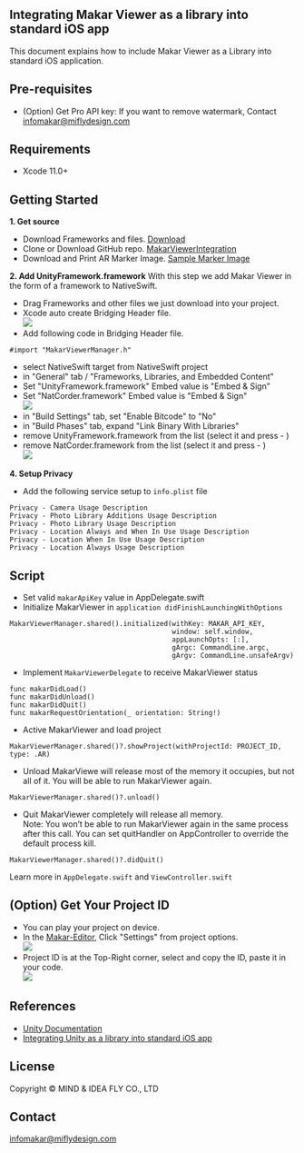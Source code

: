 ## Integrating Makar Viewer as a library into standard iOS app

This document explains how to include Makar Viewer as a Library into standard iOS application.

Pre-requisites
--------------
- (Option) Get Pro API key: If you want to remove watermark, Contact <infomakar@miflydesign.com>

Requirements
--------------
- Xcode 11.0+

Getting Started
--------------
**1. Get source**
- Download Frameworks and files. [Download](https://makar-viewer-embed.s3.ap-northeast-1.amazonaws.com/MakarViewer_3_5_0_1_ios_1714441325.zip) 
- Clone or Download GitHub repo. [MakarViewerIntegration](https://github.com/miflydesign/MakarViewerIntegration.git)
- Download and Print AR Marker Image. [Sample Marker Image](https://makar-viewer-embed.s3.ap-northeast-1.amazonaws.com/ARSamplePoster2.jpg)

**2. Add UnityFramework.framework**
With this step we add Makar Viewer in the form of a framework to NativeSwift.
- Drag Frameworks and other files we just download into your project.
- Xcode auto create Bridging Header file.
<br><img src="images/ios-Swift/createBridgingHeader.png">
- Add following code in Bridging Header file.
```
#import "MakarViewerManager.h"
```
- select NativeSwift target from NativeSwift project
- in "General" tab / "Frameworks, Libraries, and Embedded Content"
- Set "UnityFramework.framework" Embed value is "Embed & Sign"
- Set "NatCorder.framework" Embed value is "Embed & Sign"
  <br><img src="images/ios-Swift/addToEmbeddedContent.png">
- in "Build Settings" tab, set "Enable Bitcode" to "No"
- in "Build Phases" tab, expand "Link Binary With Libraries"
- remove UnityFramework.framework from the list (select it and press - )
- remove NatCorder.framework from the list (select it and press - )
  <br><img src="images/ios-Swift/removeLink.png">

**4. Setup Privacy**
- Add the following service setup to `info.plist` file
```
Privacy - Camera Usage Description
Privacy - Photo Library Additions Usage Description
Privacy - Photo Library Usage Description
Privacy - Location Always and When In Use Usage Description
Privacy - Location When In Use Usage Description
Privacy - Location Always Usage Description
```

Script
--------------
- Set valid `makarApiKey` value in AppDelegate.swift
- Initialize MakarViewer in `application didFinishLaunchingWithOptions`
```
MakarViewerManager.shared().initialized(withKey: MAKAR_API_KEY,
                                        window: self.window,
                                        appLaunchOpts: [:],
                                        gArgc: CommandLine.argc,
                                        gArgv: CommandLine.unsafeArgv)
```
- Implement `MakarViewerDelegate` to receive MakarViewer status
```
func makarDidLoad() 
func makarDidUnload()
func makarDidQuit()
func makarRequestOrientation(_ orientation: String!)
```
- Active MakarViewer and load project
```
MakarViewerManager.shared()?.showProject(withProjectId: PROJECT_ID, type: .AR)
```
- Unload MakarViewe will release most of the memory it occupies, but not all of it. You will be able to run MakarViewer again.
```
MakarViewerManager.shared()?.unload()
```

- Quit MakarViewer completely will release all memory.<br>
Note: You won’t be able to run MakarViewer again in the same process after this call. You can set quitHandler on AppController to override the default process kill.
```
MakarViewerManager.shared()?.didQuit()
```
Learn more in `AppDelegate.swift` and `ViewController.swift`

(Option) Get Your Project ID
-------
- You can play your project on device.
- In the [Makar-Editor](https://www.makerar.com/en/download), Click "Settings" from project options.
  <br><img src="images/getProjectIdStep1.png">
- Project ID is at the Top-Right corner, select and copy the ID, paste it in your code.
  <br><img src="images/getProjectIdStep2.png">

References
-------
- [Unity Documentation](https://docs.unity3d.com/Manual/UnityasaLibrary-iOS.html)
- [Integrating Unity as a library into standard iOS app](https://github.com/Unity-Technologies/uaal-example)

License
-------
Copyright © MIND & IDEA FLY CO., LTD

Contact
-------
<infomakar@miflydesign.com>
